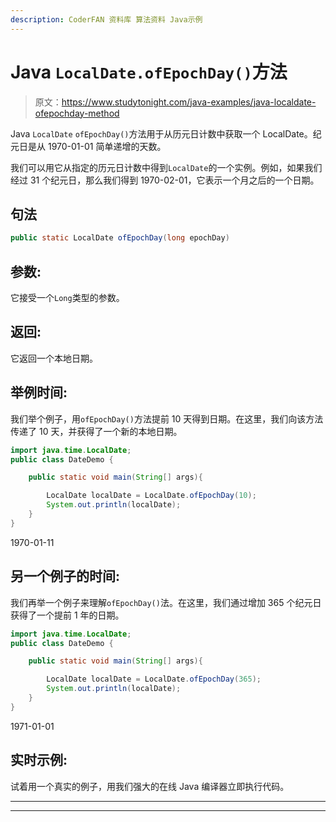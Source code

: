```yaml
---
description: CoderFAN 资料库 算法资料 Java示例
---
```


# Java `LocalDate.ofEpochDay()`方法

> 原文：<https://www.studytonight.com/java-examples/java-localdate-ofepochday-method>

Java `LocalDate` `ofEpochDay()`方法用于从历元日计数中获取一个 LocalDate。纪元日是从 1970-01-01 简单递增的天数。

我们可以用它从指定的历元日计数中得到`LocalDate`的一个实例。例如，如果我们经过 31 个纪元日，那么我们得到 1970-02-01，它表示一个月之后的一个日期。

## 句法

```java
public static LocalDate ofEpochDay(long epochDay)
```

## 参数:

它接受一个`Long`类型的参数。

## 返回:

它返回一个本地日期。

## 举例时间:

我们举个例子，用`ofEpochDay()`方法提前 10 天得到日期。在这里，我们向该方法传递了 10 天，并获得了一个新的本地日期。

```java
import java.time.LocalDate;
public class DateDemo {

	public static void main(String[] args){  

		LocalDate localDate = LocalDate.ofEpochDay(10);
		System.out.println(localDate);		
	}
}
```

1970-01-11

## 另一个例子的时间:

我们再举一个例子来理解`ofEpochDay()`法。在这里，我们通过增加 365 个纪元日获得了一个提前 1 年的日期。

```java
import java.time.LocalDate;
public class DateDemo {

	public static void main(String[] args){  

		LocalDate localDate = LocalDate.ofEpochDay(365);
		System.out.println(localDate);		
	}
}
```

1971-01-01

## 实时示例:

试着用一个真实的例子，用我们强大的在线 Java 编译器立即执行代码。

* * *

* * *